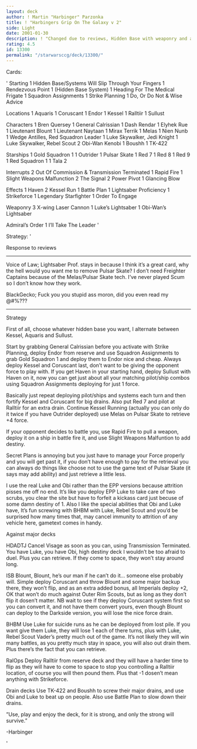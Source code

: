 ```yaml
---
layout: deck
author: ! Martin "Harbinger" Parzonka
title: ! "Harbingers Grip On The Galaxy v 2"
side: Light
date: 2001-01-30
description: ! "Changed due to reviews, Hidden Base with weaponry and a strikeforce."
rating: 4.5
id: 13300
permalink: "/starwarsccg/deck/13300/"
---
```

Cards: 

'
Starting
	 1 Hidden Base/Systems Will Slip Through Your Fingers
	 1 Rendezvous Point
	 1 (Hidden Base System)
	 1 Heading For The Medical Frigate
	 1 Squadron Assignments
	 1 Strike Planning
	 1 Do, Or Do Not & Wise Advice

Locations
	 1 Aquaris
	 1 Coruscant
	 1 Endor
	 1 Kessel
	 1 Ralltiir
	 1 Sullust


Characters
	 1 Bren Quersey
	 1 General Calrissian
	 1 Dash Rendar
	 1 Elyhek Rue
	 1 Lieutenant Blount
	 1 Lieutenant Naytaan
	 1 Mirax Terrik
	 1 Melas
	 1 Nien Nunb
	 1 Wedge Antilles, Red Squadron Leader
	 1 Luke Skywalker, Jedi Knight
	 1 Luke Skywalker, Rebel Scout
	 2 Obi-Wan Kenobi
	 1 Boushh
	 1 TK-422


Starships
	 1 Gold Squadron 1
	 1 Outrider
	 1 Pulsar Skate
	 1 Red 7
	 1 Red 8
	 1 Red 9
	 1 Red Squadron 1
	 1 Tala 2


Interrupts
	 2 Out Of Commission & Transmission Terminated
	 1 Rapid Fire
	 1 Slight Weapons Malfunction
	 2 The Signal
	 2 Power Pivot
	 1 Glancing Blow

Effects
	 1 Haven
	 2 Kessel Run
	 1 Battle Plan
	 1 Lightsaber Proficiency
	 1 Strikeforce
	 1 Legendary Starfighter
	 1 Order To Engage


Weaponry
	 3 X-wing Laser Cannon
	 1 Luke’s Lightsaber
	 1 Obi-Wan’s Lightsaber


Admiral’s Order
	 1 I’ll Take The Leader '

Strategy: '

Response to reviews

-----------------------------------

Voice of Law; Lightsaber Prof. stays in because I think it’s a great card, why the hell would you want me to remove Pulsar Skate? I don’t need Freighter Captains because of the Melas/Pulsar Skate tech. I’ve never played Scum so I don’t know how they work.


BlackGecko; Fuck you you stupid ass moron, did you even read my @#$%ing strategy you goddamn dip@#$%???

-----------------------------------


Strategy


First of all, choose whatever hidden base you want, I alternate between Kessel, Aquaris and Sullust.


Start by grabbing General Calrissian before you activate with Strike Planning, deploy Endor from reserve and use Squadron Assignments to grab Gold Squadron 1 and deploy them to Endor nice and cheap. Always deploy Kessel and Coruscant last, don’t want to be giving the opponent force to play with. If you get Haven in your starting hand, deploy Sullust with Haven on it, now you can get just about all your matching pilot/ship combos using Squadron Assignments deploying for just 1 force.


Basically just repeat deploying pilot/ships and systems each turn and then fortify Kessel and Coruscant for big drains. Also put Red 7 and pilot at Ralltiir for an extra drain. Continue Kessel Running (actually you can only do it twice if you have Outrider deployed) use Melas on Pulsar Skate to retrieve +4 force.


If your opponent decides to battle you, use Rapid Fire to pull a weapon, deploy it on a ship in battle fire it, and use Slight Weapons Malfuntion to add destiny.


Secret Plans is annoying but you just have to manage your Force properly and you will get past it, if you don’t have enough to pay for the retrieval you can always do things like choose not to use the game text of Pulsar Skate (it says may add ability) and just retrieve a little less.


I use the real Luke and Obi rather than the EPP versions because attrition pisses me off no end. It’s like you deploy EPP Luke to take care of two scrubs, you clear the site but have to forfeit a kickass card just becuse of some damn destiny of 1. Also I like the special abilities that Obi and Luke have, It’s fun screwing with BHBM with Luke, Rebel Scout and you’d be surprised how many times that, may cancel immunity to attrition of any vehicle here, gametext comes in handy.


Against major decks


HDADTJ Cancel Visage as soon as you can, using Transmission Terminated.  You have Luke, you have Obi, high destiny deck I wouldn’t be too afraid to duel. Plus you can retrieve. If they come to space, they won’t stay around long.


ISB Blount, Blount, he’s our man if he can’t do it... someone else probably will. Simple deploy Coruscant and throw Blount and some major backup there, they won’t flip, and as an extra added bonus, all Imperials deploy +2, OK that won’t do much against Outer Rim Scouts, but as long as they don’t flip it dosen’t matter. NB wait to see if they deploy Coruscant system first so you can convert it, and not have them convert yours, even though Blount can deploy to the Darkside version, you will lose the nice force drain.


BHBM Use Luke for suicide runs as he can be deployed from lost pile. If you want give them Luke, they will lose 1 each of there turns, plus with Luke, Rebel Scout Vader’s pretty much out of the game. It’s not likely they will win many battles, as you pretty much stay in space, you will also out drain them. Plus there’s the fact that you can retrieve.


RalOps Deploy Ralltiir from reserve deck and they will have a harder time to flip as they will have to come to space to stop you controlling a Ralltiir location, of course you will then pound them. Plus that -1 dosen’t mean anything with Strikeforce.


Drain decks Use TK-422 and Boushh to screw their major drains, and use Obi and Luke to beat up on people. Also use Battle Plan to slow down their drains.


”Use, play and enjoy the deck, for it is strong, and only the strong will survive.”

-Harbinger

'
